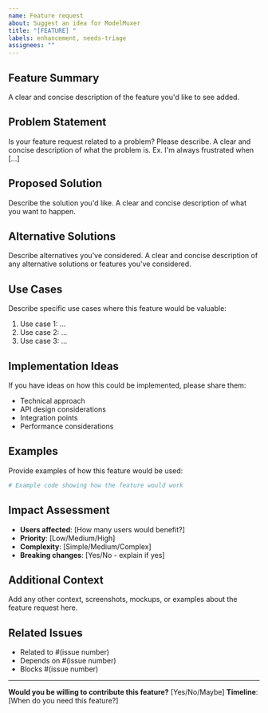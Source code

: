 ```yaml
---
name: Feature request
about: Suggest an idea for ModelMuxer
title: "[FEATURE] "
labels: enhancement, needs-triage
assignees: ""
---
```


## Feature Summary

A clear and concise description of the feature you'd like to see added.

## Problem Statement

Is your feature request related to a problem? Please describe.
A clear and concise description of what the problem is. Ex. I'm always frustrated when [...]

## Proposed Solution

Describe the solution you'd like.
A clear and concise description of what you want to happen.

## Alternative Solutions

Describe alternatives you've considered.
A clear and concise description of any alternative solutions or features you've considered.

## Use Cases

Describe specific use cases where this feature would be valuable:

1. Use case 1: ...
2. Use case 2: ...
3. Use case 3: ...

## Implementation Ideas

If you have ideas on how this could be implemented, please share them:

- Technical approach
- API design considerations
- Integration points
- Performance considerations

## Examples

Provide examples of how this feature would be used:

```python
# Example code showing how the feature would work
```

## Impact Assessment

- **Users affected**: [How many users would benefit?]
- **Priority**: [Low/Medium/High]
- **Complexity**: [Simple/Medium/Complex]
- **Breaking changes**: [Yes/No - explain if yes]

## Additional Context

Add any other context, screenshots, mockups, or examples about the feature request here.

## Related Issues

- Related to #(issue number)
- Depends on #(issue number)
- Blocks #(issue number)

---

**Would you be willing to contribute this feature?** [Yes/No/Maybe]
**Timeline**: [When do you need this feature?]
